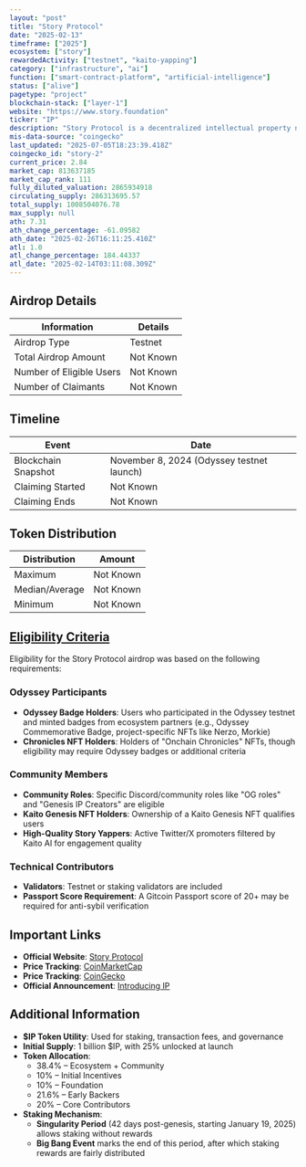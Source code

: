 ```yaml
---
layout: "post"
title: "Story Protocol"
date: "2025-02-13"
timeframe: ["2025"]
ecosystem: ["story"]
rewardedActivity: ["testnet", "kaito-yapping"]
category: ["infrastructure", "ai"]
function: ["smart-contract-platform", "artificial-intelligence"]
status: ["alive"]
pagetype: "project"
blockchain-stack: ["layer-1"]
website: "https://www.story.foundation"
ticker: "IP"
description: "Story Protocol is a decentralized intellectual property network that transforms IP into a programmable asset class for AI and Web3 applications."
mis-data-source: "coingecko"
last_updated: "2025-07-05T18:23:39.418Z"
coingecko_id: "story-2"
current_price: 2.84
market_cap: 813637185
market_cap_rank: 111
fully_diluted_valuation: 2865934918
circulating_supply: 286313695.57
total_supply: 1008504076.78
max_supply: null
ath: 7.31
ath_change_percentage: -61.09582
ath_date: "2025-02-26T16:11:25.410Z"
atl: 1.0
atl_change_percentage: 184.44337
atl_date: "2025-02-14T03:11:08.309Z"
---
```


## Airdrop Details

| Information              | Details   |
| ------------------------ | --------- |
| Airdrop Type             | Testnet   |
| Total Airdrop Amount     | Not Known |
| Number of Eligible Users | Not Known |
| Number of Claimants      | Not Known |

## Timeline

| Event               | Date                                      |
| ------------------- | ----------------------------------------- |
| Blockchain Snapshot | November 8, 2024 (Odyssey testnet launch) |
| Claiming Started    | Not Known                                 |
| Claiming Ends       | Not Known                                 |

## Token Distribution

| Distribution   | Amount    |
| -------------- | --------- |
| Maximum        | Not Known |
| Median/Average | Not Known |
| Minimum        | Not Known |

## [Eligibility Criteria](https://x.com/StoryProtocol/status/1889952908697018688)

Eligibility for the Story Protocol airdrop was based on the following requirements:

### Odyssey Participants
- **Odyssey Badge Holders**: Users who participated in the Odyssey testnet and minted badges from ecosystem partners (e.g., Odyssey Commemorative Badge, project-specific NFTs like Nerzo, Morkie)
- **Chronicles NFT Holders**: Holders of "Onchain Chronicles" NFTs, though eligibility may require Odyssey badges or additional criteria

### Community Members
- **Community Roles**: Specific Discord/community roles like "OG roles" and "Genesis IP Creators" are eligible
- **Kaito Genesis NFT Holders**: Ownership of a Kaito Genesis NFT qualifies users
- **High-Quality Story Yappers**: Active Twitter/X promoters filtered by Kaito AI for engagement quality

### Technical Contributors
- **Validators**: Testnet or staking validators are included
- **Passport Score Requirement**: A Gitcoin Passport score of 20+ may be required for anti-sybil verification

## Important Links

- **Official Website**: [Story Protocol](https://www.story.foundation)
- **Price Tracking**: [CoinMarketCap](https://coinmarketcap.com/currencies/story)
- **Price Tracking**: [CoinGecko](https://www.coingecko.com/en/coins/story)
- **Official Announcement**: [Introducing IP](https://www.story.foundation/blog/introducing-ip)

## Additional Information

- **$IP Token Utility**: Used for staking, transaction fees, and governance
- **Initial Supply**: 1 billion $IP, with 25% unlocked at launch
- **Token Allocation**:
  - 38.4% – Ecosystem + Community
  - 10% – Initial Incentives
  - 10% – Foundation
  - 21.6% – Early Backers
  - 20% – Core Contributors
- **Staking Mechanism**:
  - **Singularity Period** (42 days post-genesis, starting January 19, 2025) allows staking without rewards
  - **Big Bang Event** marks the end of this period, after which staking rewards are fairly distributed